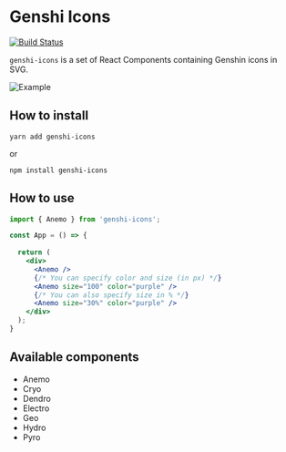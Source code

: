 # Genshi Icons

[![Build Status](https://ci.cchampou.me/api/badges/cchampou/genshin-icon/status.svg)](https://ci.cchampou.me/cchampou/genshin-icon)

`genshi-icons` is a set of React Components containing Genshin icons in SVG.
 
![Example](https://github.com/cchampou/genshin-icon/blob/master/example.png)

## How to install

```shell script
yarn add genshi-icons
```
or
```shell script
npm install genshi-icons
```

## How to use
```jsx
import { Anemo } from 'genshi-icons';

const App = () => {
  
  return (
    <div>
      <Anemo />
      {/* You can specify color and size (in px) */}
      <Anemo size="100" color="purple" />
      {/* You can also specify size in % */}
      <Anemo size="30%" color="purple" />
    </div>
  );
}
```
## Available components
- Anemo
- Cryo
- Dendro
- Electro
- Geo
- Hydro
- Pyro